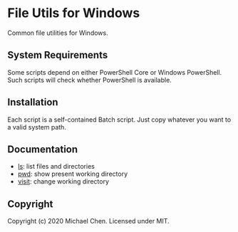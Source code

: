 # File Utils for Windows

Common file utilities for Windows.

## System Requirements

Some scripts depend on either PowerShell Core or Windows PowerShell. Such scripts will check whether PowerShell is available.

## Installation

Each script is a self-contained Batch script. Just copy whatever you want to a valid system path.

## Documentation

* [ls](/docs/ls/): list files and directories
* [pwd](/docs/pwd/): show present working directory
* [visit](/docs/visit/): change working directory

## Copyright

Copyright (c) 2020 Michael Chen. Licensed under MIT.

